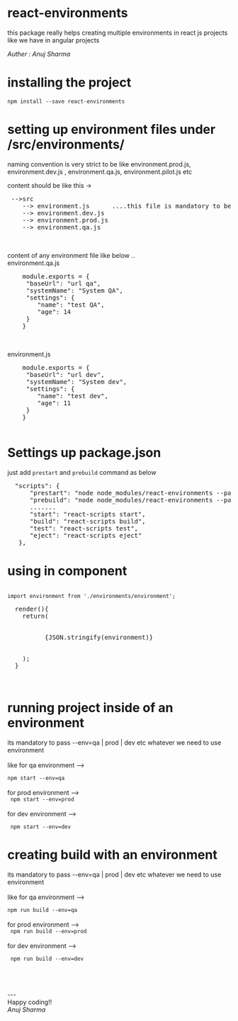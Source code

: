 # react-environments
this package really helps creating multiple environments in react js projects like we have in angular projects

<i>Auther : Anuj Sharma</i>

# installing the project
<code>npm install --save react-environments </code>

# setting up environment files under /src/environments/ 
naming convention is very strict to be like environment.prod.js, environment.dev.js , environment.qa.js, environment.pilot.js etc

content should be like this  ->
<pre>
 -->src
    --> environment.js      ....this file is mandatory to be there and be like other files which can have all the possible properties 
    --> environment.dev.js
    --> environment.prod.js
    --> environment.qa.js

</pre>
<br/>
 content of any environment file like below ..
 <br/>
 environment.qa.js
 <pre>
    module.exports = {
     "baseUrl": "url qa",
     "systemName": "System QA",
     "settings": {
        "name": "test QA",
        "age": 14
     }
    } 
 </pre>
 <br/>
 environment.js
 <pre>
    module.exports = {
     "baseUrl": "url dev",
     "systemName": "System dev",
     "settings": {
        "name": "test dev",
        "age": 11
     }
    } 
 </pre>


# Settings up package.json
just add <code>prestart</code> and <code>prebuild</code> command as below 
<br/>
<pre>
  "scripts": {
      "prestart": "node node_modules/react-environments --path=src/environments",
      "prebuild": "node node_modules/react-environments --path=src/environments",
      .......
      "start": "react-scripts start",
      "build": "react-scripts build",
      "test": "react-scripts test",
      "eject": "react-scripts eject"
   },
</pre>

# using in component
<code>
import environment from './environments/environment';
</code>
<pre>
  render(){
    return(
        <div>
          {JSON.stringify(environment)}  
        </div>
    );
  }
</pre>
<br/>

# running project inside of an environment 
its mandatory to pass --env=qa | prod | dev etc whatever we need to use environment <br/>
 <br/>
like for qa environment --> <br/>
<code>
  npm start --env=qa
</code>
<br/>
 <br/>
for prod environment --> <br/>
<code>
  npm start --env=prod
</code>
<br/>
 <br/>
for dev environment --> <br/>
<code>
  <br/>
  npm start --env=dev
</code>
<br/>


# creating build with an environment 
its mandatory to pass --env=qa | prod | dev etc whatever we need to use environment <br/>
 <br/>
like for qa environment --> <br/>
<code>
  npm run build --env=qa
</code>
<br/>
 <br/>
for prod environment --> <br/>
<code>
  npm run build --env=prod
</code>
<br/>
 <br/>
for dev environment --> <br/>
<code>
  <br/>
  npm run build --env=dev
</code>
<br/>

<br/>
<br/>
<br/>
---
<br/>
Happy coding!!
<br/>
<i>Anuj Sharma</i>


